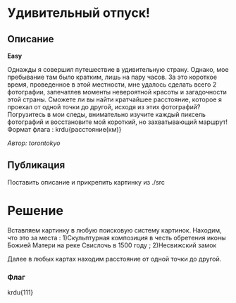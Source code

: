 # Удивительный отпуск!

## Описание

**Easy**

Однажды я совершил путешествие в удивительную страну. Однако, мое пребывание там было кратким, лишь на пару часов. За это короткое время, проведенное в этой местности, мне удалось сделать всего 2 фотографии, запечатлев моменты невероятной красоты и загадочности этой страны. Сможете ли вы найти кратчайшее расстояние, которое я проехал от одной точки до другой, исходя из этих фотографий? Погрузитесь в мои следы, внимательно изучите каждый пиксель фотографий и восстановите мой короткий, но захватывающий маршрут! Формат флага : krdu{расстояние(км)}

*Автор: torontokyo*

## Публикация

Поставить описание и прикрепить картинку из ./src

# Решение

Вставляем картинку в любую поисковую систему картинок. Находим, что это за места : 1)Скульптурная композиция в честь обретения иконы Божией Матери на реке Свислочь в 1500 году ; 2)Несвижский замок

Далее в любых картах находим расстояние от одной точки до другой.

### Флаг

krdu{111}